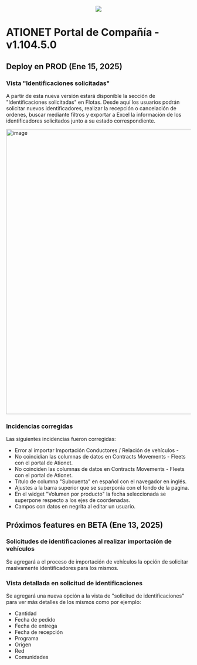 <p align="center">
  <img src="https://github.com/Ationet/ationetdocs/raw/master/Content/Images/ATIOnetLogo_250x70.png" />
</p>

# ATIONET Portal de Compañía - v1.104.5.0

## Deploy en PROD (Ene 15, 2025)

### Vista "Identificaciones solicitadas" 
A partir de esta nueva versión estará disponible la sección de "Identificaciones solicitadas" en Flotas. Desde aquí los usuarios podrán solicitar nuevos identificadores, realizar la recepción o
cancelación de ordenes, buscar mediante filtros y exportar a Excel la información de los identificadores solicitados junto a su estado correspondiente.

<img width="778" alt="image" src="https://github.com/user-attachments/assets/56dfffdd-a94f-4dec-9274-250a31c6dedf" />


### Incidencias corregidas
Las siguientes incidencias fueron corregidas:
- Error al importar Importación Conductores / Relación de vehículos - 
- No coincidían las columnas de datos en Contracts Movements - Fleets con el portal de Ationet.
- No coinciden las columnas de datos en Contracts Movements - Fleets con el portal de Ationet.
- Título de columna "Subcuenta" en español con el navegador en inglés.
- Ajustes a la barra superior que se superponía con el fondo de la pagina.
- En el widget "Volumen por producto" la fecha seleccionada se superpone respecto a los ejes de coordenadas.
- Campos con datos en negrita al editar un usuario.


## Próximos features en BETA (Ene 13, 2025)

### Solicitudes de identificaciones al realizar importación de vehículos
Se agregará a el proceso de importación de vehículos la opción de solicitar masivamente identificadores para los mismos.

### Vista detallada en solicitud de identificaciones
Se agregará una nueva opción a la vista de "solicitud de identificaciones" para ver más detalles de los mismos como por ejemplo: 
- Cantidad
- Fecha de pedido
- Fecha de entrega
- Fecha de recepción
- Programa
- Origen
- Red
- Comunidades
